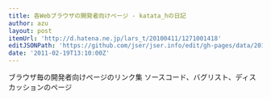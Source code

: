 ```yaml
---
title: 各Webブラウザの開発者向けページ - katata_hの日記
author: azu
layout: post
itemUrl: 'http://d.hatena.ne.jp/lars_t/20100411/1271001418'
editJSONPath: 'https://github.com/jser/jser.info/edit/gh-pages/data/2011/02/index.json'
date: '2011-02-19T13:10:00Z'
---
```

ブラウザ毎の開発者向けページのリンク集
ソースコード、バグリスト、ディスカッションのページ
